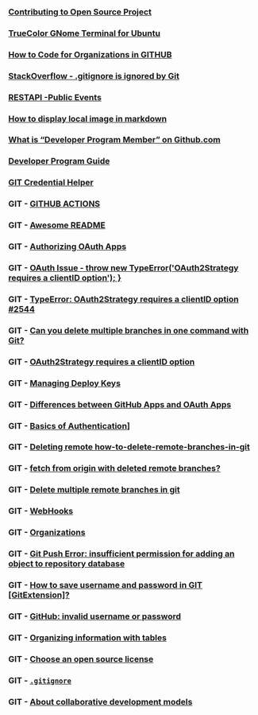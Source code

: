 
### [Contributing to Open Source Project](https://akrabat.com/the-beginners-guide-to-contributing-to-a-github-project/?replytocom=32292#respond)

### [TrueColor GNome Terminal for Ubuntu](https://www.homeonrails.com/2016/05/truecolor-in-gnome-terminal-tmux-and-neovim/)

### [How to Code for Organizations in GITHUB](https://www.google.com/search?q=how+to+code+for+organizations+in+github&oq=how+to+code+for+organizations+in+github&aqs=chrome..69i57.11756j0j1&sourceid=chrome&ie=UTF-8)

### [StackOverflow - .gitignore is ignored by Git](https://stackoverflow.com/questions/11451535/gitignore-is-ignored-by-git)

### [RESTAPI -Public Events](https://developer.github.com/v3/activity/events/#list-public-events)

### [How to display local image in markdown](https://stackoverflow.com/questions/41604263/how-to-display-local-image-in-markdown)

### [What is “Developer Program Member” on Github.com](https://stackoverflow.com/questions/28255341/what-is-developer-program-member-on-github-com)

### [Developer Program Guide](https://developer.github.com/v3/guides/)

### [GIT Credential Helper](https://manpages.ubuntu.com/manpages/trusty/man1/git-credential-store.1.html)

### GIT - [GITHUB ACTIONS](https://help.github.com/en/actions)

### GIT - [Awesome README](https://github.com/matiassingers/awesome-readme)

### GIT - [Authorizing OAuth Apps](https://developer.github.com/apps/building-oauth-apps/authorizing-oauth-apps/)

### GIT - [OAuth Issue - throw new TypeError('OAuth2Strategy requires a clientID option'); }](https://stackoverflow.com/questions/50752930/throw-new-typeerroroauth2strategy-requires-a-clientid-option)

### GIT - [TypeError: OAuth2Strategy requires a clientID option #2544](https://github.com/nodejs/help/issues/2544)


### GIT - [Can you delete multiple branches in one command with Git?](https://stackoverflow.com/questions/3670355/can-you-delete-multiple-branches-in-one-command-with-git#:~:text=You%20can%20use%20git%20gui,want%20to%20remove%20%2D%3E%20Delete.)

### GIT - [OAuth2Strategy requires a clientID option](https://teamtreehouse.com/community/oauth2strategy-requires-a-clientid-option)

### GIT - [Managing Deploy Keys](https://developer.github.com/v3/guides/managing-deploy-keys/)

### GIT - [Differences between GitHub Apps and OAuth Apps](https://developer.github.com/apps/differences-between-apps/)

### GIT - [Basics of Authentication](https://developer.github.com/v3/guides/basics-of-authentication/)]

### GIT - [Deleting remote how-to-delete-remote-branches-in-git](https://www.educative.io/edpresso/how-to-delete-remote-branches-in-git)

### GIT - [fetch from origin with deleted remote branches?](https://stackoverflow.com/questions/5751582/fetch-from-origin-with-deleted-remote-branches)

### GIT - [Delete multiple remote branches in git](https://stackoverflow.com/questions/10555136/delete-multiple-remote-branches-in-git#:~:text=You%20can%20do%20it%20from,to%20remove%20the%20remote%20branches.&text=Throw%20in%20a%20grep%20between,a%20subset%20of%20remote%20branches.)

### GIT - [WebHooks](https://developer.github.com/webhooks/)

### GIT - [Organizations](https://developer.github.com/v3/orgs/)

### GIT - [Git Push Error: insufficient permission for adding an object to repository database](https://stackoverflow.com/questions/6448242/git-push-error-insufficient-permission-for-adding-an-object-to-repository-datab)

### GIT - [How to save username and password in GIT [GitExtension]?](https://stackoverflow.com/questions/35942754/how-to-save-username-and-password-in-git-gitextension)

### GIT - [GitHub: invalid username or password](https://stackoverflow.com/questions/29297154/github-invalid-username-or-password)

### GIT - [Organizing information with tables](https://help.github.com/en/github/writing-on-github/organizing-information-with-tables)

### GIT - [Choose an open source license](https://choosealicense.com/)

### GIT - [`.gitignore`](https://help.github.com/en/github/using-git/ignoring-files)

### GIT - [About collaborative development models](https://help.github.com/en/github/collaborating-with-issues-and-pull-requests/about-collaborative-development-models)